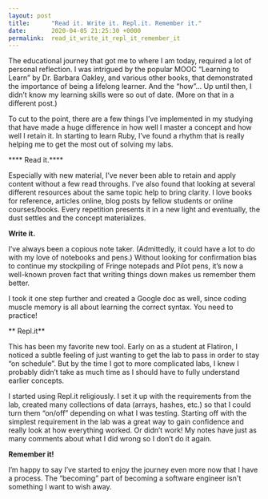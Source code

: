 ```yaml
---
layout: post
title:      "Read it. Write it. Repl.it. Remember it."
date:       2020-04-05 21:25:30 +0000
permalink:  read_it_write_it_repl_it_remember_it
---
```




The educational journey that got me to where I am today, required a lot of personal reflection. I was intrigued by the popular MOOC “Learning to Learn” by Dr. Barbara Oakley, and various other books, that demonstrated the importance of being a lifelong learner. And the “how”... Up until then, I didn’t know my learning skills were so out of date. (More on that in a different post.) 

To cut to the point, there are a few things I’ve implemented in my studying that have made a huge difference in how well I master a concept and how well I retain it. In starting to learn Ruby, I’ve found a rhythm that is really helping me to get the most out of solving my labs. 

****	Read it.****

Especially with new material, I’ve never been able to retain and apply content without a few read throughs. I’ve also found that looking at several different resources about the same topic help to bring clarity. I love books for reference, articles online, blog posts by fellow students or online courses/books. Every repetition presents it in a new light and eventually, the dust settles and the concept materializes. 

**Write it.**

I’ve always been a copious note taker. (Admittedly, it could have a lot to do with my love of notebooks and pens.) Without looking for confirmation bias to continue my stockpiling of Fringe notepads and Pilot pens, it’s now a well-known proven fact that writing things down makes us remember them better. 

I took it one step further and created a Google doc as well, since coding muscle memory is all about learning the correct syntax. You need to practice!  


**	Repl.it**

This has been my favorite new tool. Early on as a student at Flatiron, I noticed a subtle feeling of just wanting to get the lab to pass in order to stay “on schedule”. But by the time I got to more complicated labs, I knew I probably didn’t take as much time as I should have to fully understand earlier concepts.  

I started using Repl.it religiously. I set it up with the requirements from the lab, created many collections of data (arrays, hashes, etc.) so that I could turn them “on/off” depending on what I was testing. Starting off with the simplest requirement in the lab was a great way to gain confidence and really look at how everything worked.  Or didn’t work!  My notes have just as many comments about what I did wrong so I don’t do it again.  


**Remember it!**

I’m happy to say I’ve started to enjoy the journey even more now that I have a process.  The “becoming” part of becoming a software engineer isn't something I want to wish away.  


